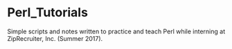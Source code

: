 # Perl_Tutorials
Simple scripts and notes written to practice and teach Perl while interning at ZipRecruiter, Inc. (Summer 2017).

